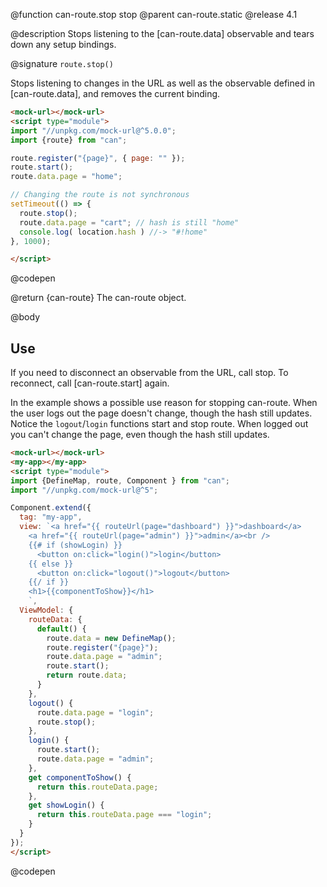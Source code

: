 @function can-route.stop stop
@parent can-route.static
@release 4.1

@description Stops listening to the [can-route.data] observable and tears down any setup bindings.

@signature `route.stop()`

  Stops listening to changes in the URL as well as the observable defined in [can-route.data], and removes the current binding.

  ```html
  <mock-url></mock-url>
  <script type="module">
  import "//unpkg.com/mock-url@^5.0.0";
  import {route} from "can";

  route.register("{page}", { page: "" });
  route.start();
  route.data.page = "home";

  // Changing the route is not synchronous
  setTimeout(() => {
    route.stop();
    route.data.page = "cart"; // hash is still "home"
    console.log( location.hash ) //-> "#!home"
  }, 1000);

  </script>
  ```
  @codepen

  @return {can-route} The can-route object.

@body

## Use

If you need to disconnect an observable from the URL, call stop.
To reconnect, call [can-route.start] again.

In the example shows a possible use reason for stopping can-route. 
When the user logs out the page doesn't change, though the hash still updates.
Notice the `logout`/`login` functions start and stop route. When logged out you can't change the page,
even though the hash still updates.

```html
<mock-url></mock-url>
<my-app></my-app>
<script type="module">
import {DefineMap, route, Component } from "can";
import "//unpkg.com/mock-url@^5";

Component.extend({
  tag: "my-app",
  view: `<a href="{{ routeUrl(page="dashboard") }}">dashboard</a>
    <a href="{{ routeUrl(page="admin") }}">admin</a><br />
    {{# if (showLogin) }}
      <button on:click="login()">login</button>
    {{ else }}
      <button on:click="logout()">logout</button>
    {{/ if }}
    <h1>{{componentToShow}}</h1>
    `,
  ViewModel: {
    routeData: {
      default() {
        route.data = new DefineMap();
        route.register("{page}");
        route.data.page = "admin";
        route.start();
        return route.data;
      }
    },
    logout() {
      route.data.page = "login";
      route.stop();
    },
    login() {
      route.start();
      route.data.page = "admin";
    },
    get componentToShow() {
      return this.routeData.page;
    },
    get showLogin() {
      return this.routeData.page === "login";
    } 
  }
});
</script>
```
@codepen
